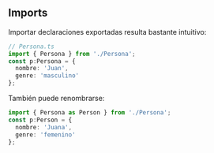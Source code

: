 ## Imports

Importar declaraciones exportadas resulta bastante intuitivo:

```ts
// Persona.ts
import { Persona } from './Persona';
const p:Persona = {
  nombre: 'Juan',
  genre: 'masculino'
};
```

También puede renombrarse:
```ts
import { Persona as Person } from './Persona';
const p:Person = {
  nombre: 'Juana',
  genre: 'femenino'
};
```
